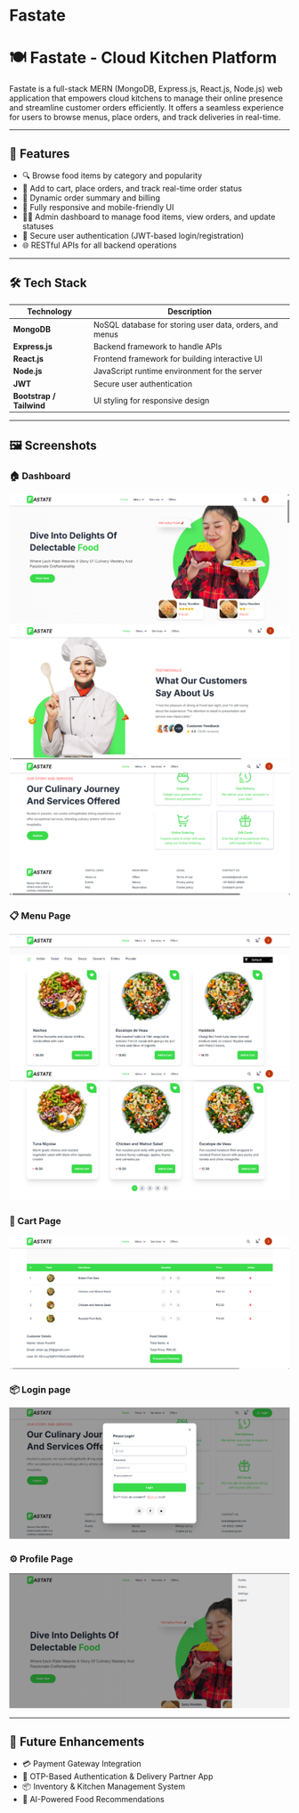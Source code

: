 # Fastate

# 🍽️ Fastate - Cloud Kitchen Platform

Fastate is a full-stack MERN (MongoDB, Express.js, React.js, Node.js) web application that empowers cloud kitchens to manage their online presence and streamline customer orders efficiently. It offers a seamless experience for users to browse menus, place orders, and track deliveries in real-time.

---

## 🚀 Features

- 🔍 Browse food items by category and popularity
- 🛒 Add to cart, place orders, and track real-time order status
- 🧾 Dynamic order summary and billing
- 📱 Fully responsive and mobile-friendly UI
- 👩‍🍳 Admin dashboard to manage food items, view orders, and update statuses
- 🔐 Secure user authentication (JWT-based login/registration)
- 🌐 RESTful APIs for all backend operations

---

## 🛠️ Tech Stack

| Technology | Description |
|------------|-------------|
| **MongoDB** | NoSQL database for storing user data, orders, and menus |
| **Express.js** | Backend framework to handle APIs |
| **React.js** | Frontend framework for building interactive UI |
| **Node.js** | JavaScript runtime environment for the server |
| **JWT** | Secure user authentication |
| **Bootstrap / Tailwind** | UI styling for responsive design |

---

## 🖼️ Screenshots

### 🏠 Dashboard
![Dashboard](./screenshots/Dashboard.png)
![Dashboard](./screenshots/Dashboard2.png)
![Dashboard](./screenshots/Dashboard3.png)

### 📋 Menu Page
![Menu](./screenshots/Menu.png)
![Menu](./screenshots/Menu2.png)


### 🛒 Cart Page
![Cart](./screenshots/cart.png)

### 📦 Login page
![Login](./screenshots/Login.png)

### ⚙️ Profile Page
![Profile](./screenshots/Profile.png)


---

## 🔮 Future Enhancements

- 💳 Payment Gateway Integration
- 📲 OTP-Based Authentication & Delivery Partner App
- 📦 Inventory & Kitchen Management System
- 🤖 AI-Powered Food Recommendations
